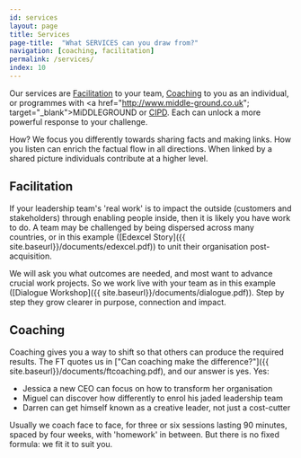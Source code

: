 ```yaml
---
id: services
layout: page
title: Services
page-title:  "What SERVICES can you draw from?"
navigation: [coaching, facilitation]
permalink: /services/
index: 10
---
```


Our services are [Facilitation](#facilitation) to your team, [Coaching](#coaching) to you as an individual, or programmes with <a href="http://www.middle-ground.co.uk"; target="_blank">MiDDLEGROUND</a> or <a href="http://www.cipd.co.uk/training/ORDDTC" target="_blank">CIPD</a>. Each can unlock a more powerful response to your challenge. 

How? We focus you differently towards sharing facts and making links. How you listen can enrich the factual flow in all directions. When linked by a shared picture individuals contribute at a higher level. 

<h2 id="facilitation">Facilitation</h2>

If your leadership team's 'real work' is to impact the outside (customers and stakeholders) through enabling people inside, then it is likely you have work to do. A team may be challenged by being dispersed across many countries, or in this example ([Edexcel Story]({{ site.baseurl}}/documents/edexcel.pdf)) to unit their organisation post-acquisition.

We will ask you what outcomes are needed, and most want to advance crucial work projects. So we work live with your team as in this example ([Dialogue Workshop]({{ site.baseurl}}/documents/dialogue.pdf)). Step by step they grow clearer in purpose, connection and impact.

<h2 id="coaching">Coaching</h2>

Coaching gives you a way to shift so that others can produce the required results. The FT quotes us in ["Can coaching make the difference?"]({{ site.baseurl}}/documents/ftcoaching.pdf), and our answer is yes. Yes:

- Jessica a new CEO can focus on how to transform her organisation
- Miguel can discover how differently to enrol his jaded leadership team
- Darren can get himself known as a creative leader, not just a cost-cutter

Usually we coach face to face, for three or six sessions lasting 90 minutes, spaced by four weeks, with 'homework' in between. But there is no fixed formula: we fit it to suit you.







